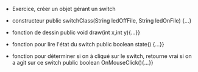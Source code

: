 - Exercice, créer un objet gérant un switch

- constructeur
  public switchClass(String ledOffFile, String ledOnFile) {...}
  
- fonction de dessin
  public void draw(int x,int y){...}}
  
    
- fonction pour lire l'état du switch
  public boolean state() {...}}
  
- fonction pour déterminer si on à cliqué sur le switch, retourne vrai si on a agit sur ce switch
  public boolean OnMouseClick(){...}}
